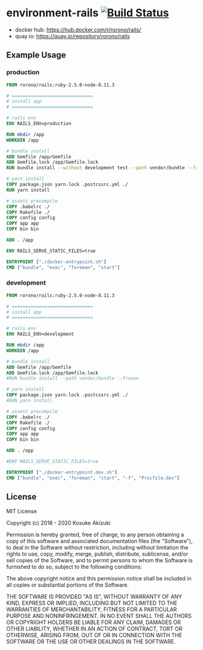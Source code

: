 # environment-rails [![Build Status](https://travis-ci.org/rorono/environment-rails.svg?branch=master)](https://travis-ci.org/rorono/environment-rails)
- docker hub: https://hub.docker.com/r/rorono/rails/
- quay.io: https://quay.io/repository/rorono/rails

## Example Usage

### production
```Dockerfile
FROM rorono/rails:ruby-2.5.0-node-8.11.3

# ==============================
# install app
# ==============================

# rails env
ENV RAILS_ENV=production

RUN mkdir /app
WORKDIR /app

# bundle install
ADD Gemfile /app/Gemfile
ADD Gemfile.lock /app/Gemfile.lock
RUN bundle install --without development test --path vendor/bundle --frozen

# yarn install
COPY package.json yarn.lock .postcssrc.yml ./
RUN yarn install

# assets precompile
COPY .babelrc ./
COPY Rakefile ./
COPY config config
COPY app app
COPY bin bin

ADD . /app

ENV RAILS_SERVE_STATIC_FILES=true

ENTRYPOINT ["./docker-entrypoint.sh"]
CMD ["bundle", "exec", "foreman", "start"]
```


### development
```Dockerfile
FROM rorono/rails:ruby-2.5.0-node-8.11.3

# ==============================
# install app
# ==============================

# rails env
ENV RAILS_ENV=development

RUN mkdir /app
WORKDIR /app

# bundle install
ADD Gemfile /app/Gemfile
ADD Gemfile.lock /app/Gemfile.lock
#RUN bundle install --path vendor/bundle --frozen

# yarn install
COPY package.json yarn.lock .postcssrc.yml ./
#RUN yarn install

# assets precompile
COPY .babelrc ./
COPY Rakefile ./
COPY config config
COPY app app
COPY bin bin

ADD . /app

#ENV RAILS_SERVE_STATIC_FILES=true

ENTRYPOINT ["./docker-entrypoint.dev.sh"]
CMD ["bundle", "exec", "foreman", "start", "-f", "Procfile.dev"]
```

## License

MIT License

Copyright (c) 2018 - 2020 Kosuke Akizuki

Permission is hereby granted, free of charge, to any person obtaining a copy
of this software and associated documentation files (the "Software"), to deal
in the Software without restriction, including without limitation the rights
to use, copy, modify, merge, publish, distribute, sublicense, and/or sell
copies of the Software, and to permit persons to whom the Software is
furnished to do so, subject to the following conditions:

The above copyright notice and this permission notice shall be included in all
copies or substantial portions of the Software.

THE SOFTWARE IS PROVIDED "AS IS", WITHOUT WARRANTY OF ANY KIND, EXPRESS OR
IMPLIED, INCLUDING BUT NOT LIMITED TO THE WARRANTIES OF MERCHANTABILITY,
FITNESS FOR A PARTICULAR PURPOSE AND NONINFRINGEMENT. IN NO EVENT SHALL THE
AUTHORS OR COPYRIGHT HOLDERS BE LIABLE FOR ANY CLAIM, DAMAGES OR OTHER
LIABILITY, WHETHER IN AN ACTION OF CONTRACT, TORT OR OTHERWISE, ARISING FROM,
OUT OF OR IN CONNECTION WITH THE SOFTWARE OR THE USE OR OTHER DEALINGS IN THE
SOFTWARE.
